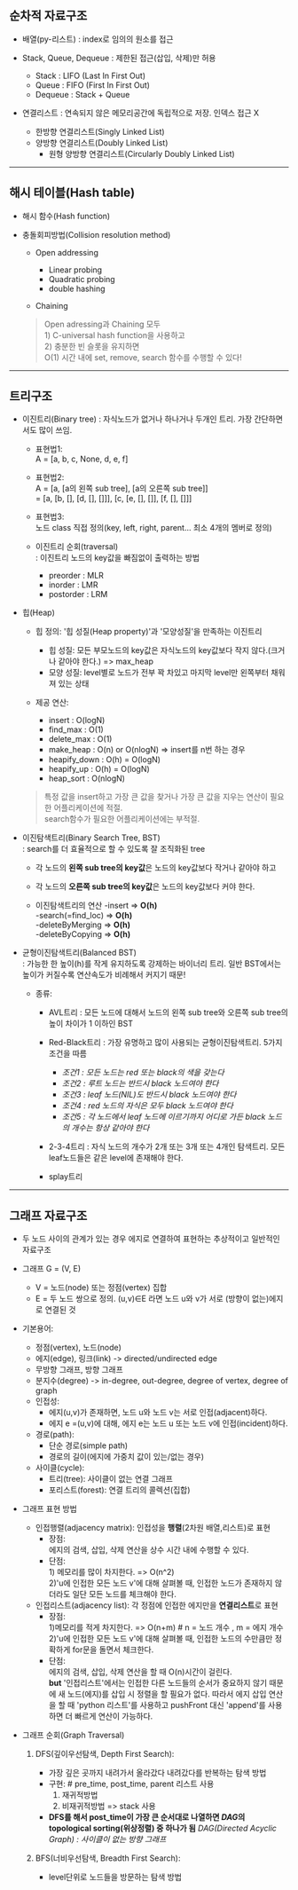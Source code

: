 ## 순차적 자료구조

* 배열(py-리스트) : index로 임의의 원소를 접근

* Stack, Queue, Dequeue : 제한된 접근(삽입, 삭제)만 허용
    - Stack : LIFO (Last In First Out)
    - Queue : FIFO (First In First Out)
    - Dequeue : Stack + Queue

* 연결리스트 : 연속되지 않은 메모리공간에 독립적으로 저장. 인덱스 접근 X

    - 한방향 연결리스트(Singly Linked List)
    - 양방향 연결리스트(Doubly Linked List)
        - 원형 양방향 연결리스트(Circularly Doubly Linked List)

***

## 해시 테이블(Hash table)

* 해시 함수(Hash function)
* 충돌회피방법(Collision resolution method)
    - Open addressing
        - Linear probing
        - Quadratic probing
        - double hashing
    
    - Chaining

    > Open adressing과 Chaining 모두  
      1) C-universal hash function을 사용하고  
      2) 충분한 빈 슬롯을 유지하면  
      O(1) 시간 내에 set, remove, search 함수를 수행할 수 있다!

***

## 트리구조

* 이진트리(Binary tree)
    : 자식노드가 없거나 하나거나 두개인 트리. 가장 간단하면서도 많이 쓰임.
    
    - 표현법1:  
    A = [a, b, c, None, d, e, f]

    - 표현법2:  
    A = [a, [a의 왼쪽 sub tree], [a의 오른쪽 sub tree]]  
      = [a, [b, [], [d, [], []]], [c, [e, [], []], [f, [], []]] 

    - 표현법3:  
    노드 class 직접 정의(key, left, right, parent... 최소 4개의 멤버로 정의)

    - 이진트리 순회(traversal)  
    : 이진트리 노드의 key값을 빠짐없이 출력하는 방법
        - preorder : MLR
        - inorder : LMR
        - postorder : LRM

* 힙(Heap)
    - 힙 정의: '힙 성질(Heap property)'과 '모양성질'을 만족하는 이진트리
        - 힙 성질: 모든 부모노드의 key값은 자식노드의 key값보다 작지 않다.(크거나 같아야 한다.) => max_heap
        - 모양 성질: level별로 노드가 전부 꽉 차있고 마지막 level만 왼쪽부터 채워져 있는 상태
    
    - 제공 연산:
        - insert : O(logN)
        - find_max : O(1)
        - delete_max : O(1)
        - make_heap : O(n) or O(nlogN) => insert를 n번 하는 경우
        - heapify_down : O(h) = O(logN)
        - heapify_up : O(h) = O(logN)
        - heap_sort : O(nlogN)  
        

    > 특정 값을 insert하고 가장 큰 값을 찾거나 가장 큰 값을 지우는 연산이 필요한 어플리케이션에 적절.  
      search함수가 필요한 어플리케이션에는 부적절.
    
* 이진탐색트리(Binary Search Tree, BST)  
    : search를 더 효율적으로 할 수 있도록 잘 조직화된 tree
    - 각 노드의 **왼쪽 sub tree의 key값**은 노드의 key값보다 작거나 같아야 하고
    - 각 노드의 **오른쪽 sub tree의 key값**은 노드의 key값보다 커야 한다.
      
    - 이진탐색트리의 연산
        -insert => **O(h)**  
        -search(=find_loc) => **O(h)**  
        -deleteByMerging => **O(h)**  
        -deleteByCopying => **O(h)**  

* 균형이진탐색트리(Balanced BST)  
    : 가능한 한 높이(h)를 작게 유지하도록 강제하는 바이너리 트리. 일반 BST에서는 높이가 커질수록 연산속도가 비례해서 커지기 때문!
    
    - 종류:
        - AVL트리 : 모든 노드에 대해서 노드의 왼쪽 sub tree와 오른쪽 sub tree의 높이 차이가 1 이하인 BST  

        - Red-Black트리 : 가장 유명하고 많이 사용되는 균형이진탐색트리. 5가지 조건을 따름  
            - _조건1 : 모든 노드는 red 또는 black의 색을 갖는다_  
            - _조건2 : 루트 노드는 반드시 black 노드여야 한다_  
            - _조건3 : leaf 노드(NIL)도 반드시 black 노드여야 한다_  
            - _조건4 : red 노드의 자식은 모두 black 노드여야 한다_  
            - _조건5 : 각 노드에서 leaf 노드에 이르기까지 어디로 가든 black 노드의 개수는 항상 같아야 한다_  

        - 2-3-4트리 : 자식 노드의 개수가 2개 또는 3개 또는 4개인 탐색트리. 모든 leaf노드들은 같은 level에 존재해야 한다.  

        - splay트리  

***

## 그래프 자료구조

* 두 노드 사이의 관계가 있는 경우 에지로 연결하여 표현하는 추상적이고 일반적인 자료구조  

* 그래프 G = (V, E)
    - V = 노드(node) 또는 정점(vertex) 집합
    - E = 두 노드 쌍으로 정의. (u,v)∈E 라면 노드 u와 v가 서로 (방향이 없는)에지로 연결된 것  

* 기본용어:
    - 정점(vertex), 노드(node)
    - 에지(edge), 링크(link) -> directed/undirected edge
    - 무방향 그래프, 방향 그래프
    - 분지수(degree) -> in-degree, out-degree, degree of vertex, degree of graph
    - 인접성:
        - 에지(u,v)가 존재하면, 노드 u와 노드 v는 서로 인접(adjacent)하다.
        - 에지 e =(u,v)에 대해, 에지 e는 노드 u 또는 노드 v에 인접(incident)하다.
    - 경로(path):
        - 단순 경로(simple path)
        - 경로의 길이(에지에 가중치 값이 있는/없는 경우)
    - 사이클(cycle):
        - 트리(tree): 사이클이 없는 연결 그래프
        - 포리스트(forest): 연결 트리의 콜렉션(집합)  

* 그래프 표현 방법
    - 인접행렬(adjacency matrix): 인접성을 **행렬**(2차원 배열,리스트)로 표현
        - 장점:  
                에지의 검색, 삽입, 삭제 연산을 상수 시간 내에 수행할 수 있다.
        - 단점:  
                1) 메모리를 많이 차지한다. => O(n^2)  
                2)'u에 인접한 모든 노드 v'에 대해 살펴볼 때, 인접한 노드가 존재하지 않더라도 일단 모든 노드를 체크해야 한다.
    - 인접리스트(adjacency list): 각 정점에 인접한 에지만을 **연결리스트**로 표현
        - 장점:  
                1)메모리를 적게 차지한다. => O(n+m) # n = 노드 개수 , m = 에지 개수  
                2)'u에 인접한 모든 노드 v'에 대해 살펴볼 때, 인접한 노드의 수만큼만 정확하게 for문을 돌면서 체크한다.
        - 단점:  
                에지의 검색, 삽입, 삭제 연산을 할 때 O(n)시간이 걸린다.  
                **but** '인접리스트'에서는 인접한 다른 노드들의 순서가 중요하지 않기 때문에 새 노드(에지)를 삽입 시 정렬을 할 필요가 없다. 따라서 에지 삽입 연산을 할 때 'python 리스트'를 사용하고 pushFront 대신 'append'를 사용하면 더 빠르게 연산이 가능하다. 

* 그래프 순회(Graph Traversal)
    1. DFS(깊이우선탐색, Depth First Search):
        - 가장 깊은 곳까지 내려가서 올라갔다 내려갔다를 반복하는 탐색 방법
        - 구현: # pre_time, post_time, parent 리스트 사용
            1. 재귀적방법 
            2. 비재귀적방법 => stack 사용  
        - **DFS를 해서 post_time이 가장 큰 순서대로 나열하면 *DAG*의 topological sorting(위상정렬) 중 하나가 됨**
            *DAG(Directed Acyclic Graph) : 사이클이 없는 방향 그래프*
    
    2. BFS(너비우선탐색, Breadth First Search):
        - level단위로 노드들을 방문하는 탐색 방법